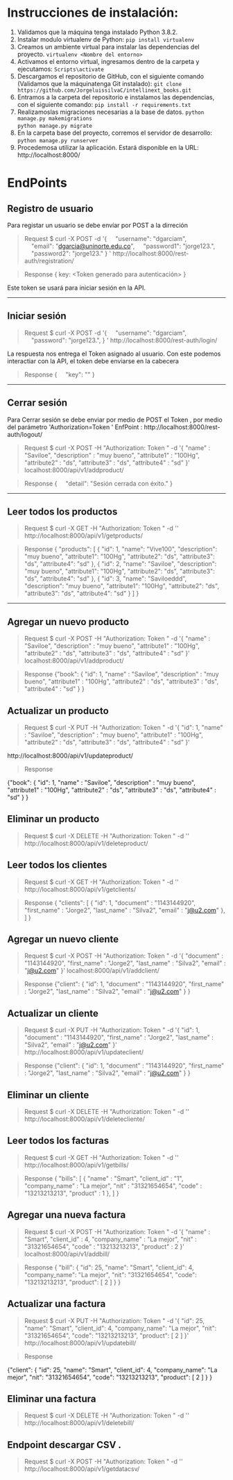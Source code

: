 # Instrucciones de instalación:
1. Validamos que la máquina tenga instalado Python 3.8.2.
2. Instalar modulo virtualenv de Python:
	`pip install virtualenv`
3. Creamos un ambiente virtual para instalar las dependencias del proyecto. 
  `virtualenv <Nombre del entorno>`
4. Activamos el entorno virtual, ingresamos dentro de la carpeta   <Nombre del entorno> y ejecutamos:
  `Scripts\activate`    
5. Descargamos el repositorio de GitHub, con el siguiente comando (Validamos que la máquinatenga Git instalado):
  `git clone https://github.com/JorgeluissilvaC/intellinext_books.git`
6. Entramos a la carpeta del repositorio e instalamos las dependencias, con el siguiente comando:
  `pip install -r requirements.txt`
7. Realizamoslas migraciones necesarias a la base de datos. 
  `python manage.py makemigrations`               
  `python manage.py migrate`
8. En la carpeta base del proyecto, corremos el servidor de desarrollo:
	  `python manage.py runserver`
9. Procedemosa utilizar la aplicación. Estará disponible en la URL:
  http://localhost:8000/

# EndPoints

## Registro de usuario

Para registar un usuario se debe envíar por POST a la dirreción
> Request $ curl -X POST -d '{
    "username": "dgarciam",
    "email": "dgarcia@uninorte.edu.co",
    "password1": "jorge123.",
    "password2": "jorge123."
} ' http://localhost:8000/rest-auth/registration/

> Response { key: <Token generado para autenticación> }
  
Este token se usará para iniciar sesión en la API. 

------------------------------------------------------------------------
## Iniciar sesión 

> Request $ curl -X POST -d '{
    "username": "dgarciam",
    "password": "jorge123.",
} ' http://localhost:8000/rest-auth/login/

La respuesta nos entrega el Token asignado al usuario. 
Con este podemos interactiar con la API, el token debe enviarse en la cabecera

> Response {
    "key": "<Token generado>"
}
	
------------------------------------------------------------------------
## Cerrar sesión

Para Cerrar sesión se debe enviar por medio de POST el Token , por medio del parámetro 'Authorization=Token <Token generado>'
EnfPoint : http://localhost:8000/rest-auth/logout/ 

> Request $ curl -X POST -H "Authorization: Token <Token generado para el usuario>" 
-d '{   "name" : "Saviloe",
    	"description" : "muy bueno",
    	"attribute1" : "100Hg",
    	"attribute2" : "ds",
     	"attribute3" : "ds",
    	"attribute4" : "sd"
}' localhost:8000/api/v1/addproduct/ 

> Response {
    "detail": "Sesión cerrada con éxito."
}
------------------------------------------------------------------------
## Leer todos los productos
> Request
$ curl -X GET -H "Authorization: Token <Token generado para el usuario>" 
-d '' http://localhost:8000/api/v1/getproducts/

> Response
{
    "products": [
        {
            "id": 1,
            "name": "Vive100",
            "description": "muy bueno",
            "attribute1": "100Hg",
            "attribute2": "ds",
            "attribute3": "ds",
            "attribute4": "sd"
        },
        {
            "id": 2,
            "name": "Saviloe",
            "description": "muy bueno",
            "attribute1": "100Hg",
            "attribute2": "ds",
            "attribute3": "ds",
            "attribute4": "sd"
        },
        {
            "id": 3,
            "name": "Saviloeddd",
            "description": "muy bueno",
            "attribute1": "100Hg",
            "attribute2": "ds",
            "attribute3": "ds",
            "attribute4": "sd"
        }
    ]
}
------------------------------------------------------------------------
## Agregar un nuevo producto

> Request
$ curl -X POST 
-H "Authorization: Token <Token generado para el usuario>" 
-d '{
	"name" : "Saviloe",
    	"description" : "muy bueno",
    	"attribute1" : "100Hg",
    	"attribute2" : "ds",
     	"attribute3" : "ds",
    	"attribute4" : "sd"
}' 
localhost:8000/api/v1/addproduct/ 

> Response
   {"book": {
       "id": 1, 
	"name" : "Saviloe",
    	"description" : "muy bueno",
    	"attribute1" : "100Hg",
    	"attribute2" : "ds",
     	"attribute3" : "ds",
    	"attribute4" : "sd"
     }
   }

## Actualizar un producto 

> Request
$ curl -X PUT 
-H "Authorization: Token <Toquen asociado al usuario>" 
-d '{
       "id": 1, 
	"name" : "Saviloe",
    	"description" : "muy bueno",
    	"attribute1" : "100Hg",
    	"attribute2" : "ds",
     	"attribute3" : "ds",
    	"attribute4" : "sd"
}' 

http://localhost:8000/api/v1/updateproduct/<id>

> Response

{"book": {
       "id": 1, 
	"name" : "Saviloe",
    	"description" : "muy bueno",
    	"attribute1" : "100Hg",
    	"attribute2" : "ds",
     	"attribute3" : "ds",
    	"attribute4" : "sd"
  }
}

## Eliminar un producto

> Request
$ curl -X DELETE 
-H "Authorization: Token <Toquen asociado al usuario>" 
-d '' http://localhost:8000/api/v1/deleteproduct/<id>

## Leer todos  los clientes

> Request
$ curl -X GET -H "Authorization: Token <Token generado para el usuario>" 
-d '' 
http://localhost:8000/api/v1/getclients/

> Response
{
    "clients": [
        {
            	"id": 1,
   		"document" : "1143144920",
    		"first_name" : "Jorge2",
    		"last_name" : "Silva2",
    		"email" : "j@u2.com"
        },
    ]
}
## Agregar un nuevo cliente

> Request
$ curl -X POST 
-H "Authorization: Token <Token generado para el usuario>" 
-d '{
   "document" : "1143144920",
    "first_name" : "Jorge2",
    "last_name" : "Silva2",
    "email" : "j@u2.com"
}' 
localhost:8000/api/v1/addclient/ 

> Response
   {"client": {
       "id": 1, 
   "document" : "1143144920",
    "first_name" : "Jorge2",
    "last_name" : "Silva2",
    "email" : "j@u2.com"
     }
   }

## Actualizar un cliente

> Request
$ curl -X PUT 
-H "Authorization: Token <Toquen asociado al usuario>" 
-d '{
     "id": 1, 
   "document" : "1143144920",
    "first_name" : "Jorge2",
    "last_name" : "Silva2",
    "email" : "j@u2.com"
}' http://localhost:8000/api/v1/updateclient/<id>

> Response {"client": {
    "id": 1, 
   "document" : "1143144920",
    "first_name" : "Jorge2",
    "last_name" : "Silva2",
    "email" : "j@u2.com"
  }
}

## Eliminar un cliente

> Request
$ curl -X DELETE 
-H "Authorization: Token <Toquen asociado al usuario>" 
-d '' http://localhost:8000/api/v1/deletecliente/<id>


## Leer todos  los facturas
> Request
$ curl -X GET -H "Authorization: Token <Token generado para el usuario>" 
-d '' http://localhost:8000/api/v1/getbills/

> Response {
    "bills": [
        {
	"name" : "Smart",
    	"client_id" : "1",
   	 "company_name" : "La mejor",
    	"nit" : "31321654654",
     	"code" : "13213213213",
    	"product" : 1
        },
    ]
}

## Agregar una nueva factura

> Request
$ curl -X POST 
-H "Authorization: Token <Token generado para el usuario>" 
-d '{
	"name" : "Smart",
    	"client_id" : 4,
   	 "company_name" : "La mejor",
    	"nit" : "31321654654",
     	"code" : "13213213213",
    	"product" : 2
}'  localhost:8000/api/v1/addbill/ 

> Response
{
    "bill": {
        "id": 25,
        "name": "Smart",
        "client_id": 4,
        "company_name": "La mejor",
        "nit": "31321654654",
        "code": "13213213213",
        "product": [
            2
        ]
    }
}

## Actualizar una factura
> Request
$ curl -X PUT 
-H "Authorization: Token <Toquen asociado al usuario>" 
-d '{
        "id": 25,
        "name": "Smart",
        "client_id": 4,
        "company_name": "La mejor",
        "nit": "31321654654",
        "code": "13213213213",
        "product": [
            2
        ]
}' http://localhost:8000/api/v1/updatebill/<id>

> Response

{"client": {
        "id": 25,
        "name": "Smart",
        "client_id": 4,
        "company_name": "La mejor",
        "nit": "31321654654",
        "code": "13213213213",
        "product": [
            2
        ]
  }
}

## Eliminar una factura

> Request
$ curl -X DELETE 
-H "Authorization: Token <Toquen asociado al usuario>" 
-d '' http://localhost:8000/api/v1/deletebill/<id>


## Endpoint descargar CSV .

> Request
$ curl -X POST 
-H "Authorization: Token <Toquen asociado al usuario>" 
-d '' http://localhost:8000/api/v1/getdatacsv/
